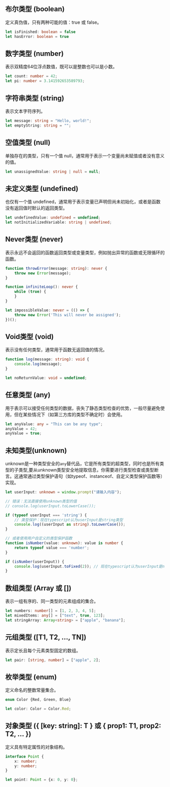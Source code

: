 ## 布尔类型 (boolean)

定义真伪值，只有两种可能的值：true 或 false。

```typescript
let isFinished: boolean = false
let hasError: boolean = true
```

## 数字类型 (number)

表示双精度64位浮点数值，既可以是整数也可以是小数。

```typescript
let count: number = 42;
let pi: number = 3.141592653589793;
```

## 字符串类型 (string)

表示文本字符序列。

```typescript
let message: string = "Hello, world!";
let emptyString: string = "";
```

## 空值类型 (null)

单独存在的类型，只有一个值 null，通常用于表示一个变量尚未赋值或者没有意义的值。

```typescript
let unassignedValue: string | null = null;
```

## 未定义类型 (undefined)

也仅有一个值 undefined，通常用于表示变量已声明但尚未初始化，或者是函数没有返回值时默认的返回类型。

```typescript
let undefinedValue: undefined = undefined;
let notInitializedVariable: string | undefined;
```

## Never类型 (never)

表示永远不会返回的函数返回类型或变量类型，例如抛出异常的函数或无限循环的函数。

```typescript
function throwError(message: string): never {
    throw new Error(message);
}

function infiniteLoop(): never {
    while (true) {
    }
}

let impossibleValue: never = (() => {
    throw new Error('This will never be assigned');
})();
```

## Void类型 (void)

表示没有任何类型，通常用于函数无返回值的情况。

```typescript
function log(message: string): void {
    console.log(message);
}

let noReturnValue: void = undefined;
```

## 任意类型 (any)

用于表示可以接受任何类型的数据，丧失了静态类型检查的优势，一般尽量避免使用，但在某些情况下（如第三方库的类型不确定时）会使用。

```typescript
let anyValue: any = "This can be any type";
anyValue = 42;
anyValue = true;
```

## 未知类型(unknown)

unknown是一种类型安全的`any`替代品，它是所有类型的超类型，同时也是所有类型的子类型,要从unknown类型安全地提取信息，你需要进行类型检查或类型断言。这通常通过类型保护语句（如typeof、instanceof、自定义类型保护函数等）实现。

```typescript
let userInput: unknown = window.prompt("请输入内容");

// 错误：无法直接使用unknown类型的值
// console.log(userInput.toLowerCase());

if (typeof userInput === 'string') {
    // 类型保护：现在typescript认为userInput是string类型
    console.log((userInput as string).toLowerCase());
}

// 或者使用用户自定义的类型保护函数
function isNumber(value: unknown): value is number {
    return typeof value === 'number';
}

if (isNumber(userInput)) {
    console.log(userInput.toFixed(2)); // 现在typescript认为userInput是number类型
}
```

## 数组类型 (Array 或 [])

表示一组有序的、同一类型的元素组成的集合。

```typescript
let numbers: number[] = [1, 2, 3, 4, 5];
let mixedItems: any[] = ["text", true, 123];
let stringArray: Array<string> = ["apple", "banana"];
```

## 元组类型 ([T1, T2, ..., TN])

表示定长且每个元素类型固定的数组。

```typescript
let pair: [string, number] = ["apple", 2];
```

## 枚举类型 (enum)

定义命名的整数常量集合。

```typescript
enum Color {Red, Green, Blue}

let color: Color = Color.Red;
```

## 对象类型 ({ [key: string]: T } 或 { prop1: T1, prop2: T2, ... })

定义具有特定属性的对象结构。

```typescript
interface Point {
    x: number;
    y: number;
}

let point: Point = {x: 0, y: 0};
```